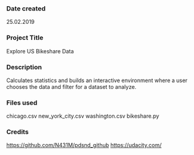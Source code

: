 ### Date created
25.02.2019

### Project Title
Explore US  Bikeshare Data

### Description
Calculates statistics and builds an interactive environment where a user chooses the data and filter for a dataset to analyze.

### Files used
chicago.csv
new_york_city.csv
washington.csv
bikeshare.py

### Credits
https://github.com/N431M/pdsnd_github
https://udacity.com/
